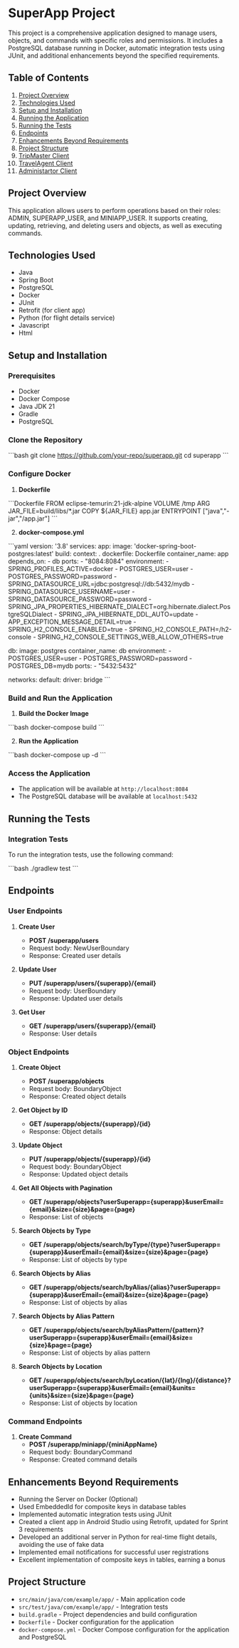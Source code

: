# SuperApp Project

This project is a comprehensive application designed to manage users, objects, and commands with specific roles and permissions. It includes a PostgreSQL database running in Docker, automatic integration tests using JUnit, and additional enhancements beyond the specified requirements.

## Table of Contents

1. [Project Overview](#project-overview)
2. [Technologies Used](#technologies-used)
3. [Setup and Installation](#setup-and-installation)
4. [Running the Application](#running-the-application)
5. [Running the Tests](#running-the-tests)
6. [Endpoints](#endpoints)
7. [Enhancements Beyond Requirements](#enhancements-beyond-requirements)
8. [Project Structure](#project-structure)
9. [TripMaster Client](#TripMaster)
10. [TravelAgent Client](#TravelAgentFront)
11. [Administartor Client](#UserManagementApplication)




## Project Overview

This application allows users to perform operations based on their roles: ADMIN, SUPERAPP_USER, and MINIAPP_USER. It supports creating, updating, retrieving, and deleting users and objects, as well as executing commands.

## Technologies Used

- Java
- Spring Boot
- PostgreSQL
- Docker
- JUnit
- Retrofit (for client app)
- Python (for flight details service)
- Javascript
- Html

## Setup and Installation

### Prerequisites

- Docker
- Docker Compose
- Java JDK 21
- Gradle
- PostgreSQL

### Clone the Repository

\```bash
git clone https://github.com/your-repo/superapp.git
cd superapp
\```

### Configure Docker

1. **Dockerfile**

\```Dockerfile
FROM eclipse-temurin:21-jdk-alpine
VOLUME /tmp
ARG JAR_FILE=build/libs/*.jar
COPY ${JAR_FILE} app.jar
ENTRYPOINT ["java","-jar","/app.jar"]
\```

2. **docker-compose.yml**

\```yaml
version: '3.8'
services:
  app:
    image: 'docker-spring-boot-postgres:latest'
    build:
      context: .
      dockerfile: Dockerfile
    container_name: app
    depends_on:
      - db
    ports:
      - "8084:8084"
    environment:
      - SPRING_PROFILES_ACTIVE=docker
      - POSTGRES_USER=user
      - POSTGRES_PASSWORD=password
      - SPRING_DATASOURCE_URL=jdbc:postgresql://db:5432/mydb
      - SPRING_DATASOURCE_USERNAME=user
      - SPRING_DATASOURCE_PASSWORD=password
      - SPRING_JPA_PROPERTIES_HIBERNATE_DIALECT=org.hibernate.dialect.PostgreSQLDialect
      - SPRING_JPA_HIBERNATE_DDL_AUTO=update
      - APP_EXCEPTION_MESSAGE_DETAIL=true
      - SPRING_H2_CONSOLE_ENABLED=true
      - SPRING_H2_CONSOLE_PATH=/h2-console
      - SPRING_H2_CONSOLE_SETTINGS_WEB_ALLOW_OTHERS=true

  db:
    image: postgres
    container_name: db
    environment:
      - POSTGRES_USER=user
      - POSTGRES_PASSWORD=password
      - POSTGRES_DB=mydb
    ports:
      - "5432:5432"

networks:
  default:
    driver: bridge
\```

### Build and Run the Application

1. **Build the Docker Image**

\```bash
docker-compose build
\```

2. **Run the Application**

\```bash
docker-compose up -d
\```

### Access the Application

- The application will be available at `http://localhost:8084`
- The PostgreSQL database will be available at `localhost:5432`

## Running the Tests

### Integration Tests

To run the integration tests, use the following command:

\```bash
./gradlew test
\```

## Endpoints

### User Endpoints

1. **Create User**
   - **POST /superapp/users**
   - Request body: NewUserBoundary
   - Response: Created user details

2. **Update User**
   - **PUT /superapp/users/{superapp}/{email}**
   - Request body: UserBoundary
   - Response: Updated user details

3. **Get User**
   - **GET /superapp/users/{superapp}/{email}**
   - Response: User details

### Object Endpoints

1. **Create Object**
   - **POST /superapp/objects**
   - Request body: BoundaryObject
   - Response: Created object details

2. **Get Object by ID**
   - **GET /superapp/objects/{superapp}/{id}**
   - Response: Object details

3. **Update Object**
   - **PUT /superapp/objects/{superapp}/{id}**
   - Request body: BoundaryObject
   - Response: Updated object details

4. **Get All Objects with Pagination**
   - **GET /superapp/objects?userSuperapp={superapp}&userEmail={email}&size={size}&page={page}**
   - Response: List of objects

5. **Search Objects by Type**
   - **GET /superapp/objects/search/byType/{type}?userSuperapp={superapp}&userEmail={email}&size={size}&page={page}**
   - Response: List of objects by type

6. **Search Objects by Alias**
   - **GET /superapp/objects/search/byAlias/{alias}?userSuperapp={superapp}&userEmail={email}&size={size}&page={page}**
   - Response: List of objects by alias

7. **Search Objects by Alias Pattern**
   - **GET /superapp/objects/search/byAliasPattern/{pattern}?userSuperapp={superapp}&userEmail={email}&size={size}&page={page}**
   - Response: List of objects by alias pattern

8. **Search Objects by Location**
   - **GET /superapp/objects/search/byLocation/{lat}/{lng}/{distance}?userSuperapp={superapp}&userEmail={email}&units={units}&size={size}&page={page}**
   - Response: List of objects by location

### Command Endpoints

1. **Create Command**
   - **POST /superapp/miniapp/{miniAppName}**
   - Request body: BoundaryCommand
   - Response: Created command details

## Enhancements Beyond Requirements

- Running the Server on Docker (Optional)
- Used EmbeddedId for composite keys in database tables
- Implemented automatic integration tests using JUnit
- Created a client app in Android Studio using Retrofit, updated for Sprint 3 requirements
- Developed an additional server in Python for real-time flight details, avoiding the use of fake data
- Implemented email notifications for successful user registrations
- Excellent implementation of composite keys in tables, earning a bonus

## Project Structure

- `src/main/java/com/example/app/` - Main application code
- `src/test/java/com/example/app/` - Integration tests
- `build.gradle` - Project dependencies and build configuration
- `Dockerfile` - Docker configuration for the application
- `docker-compose.yml` - Docker Compose configuration for the application and PostgreSQL









